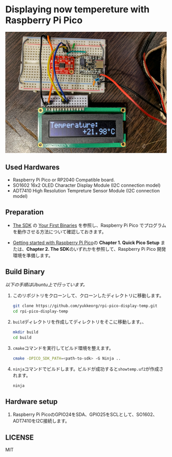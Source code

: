 # Displaying now tempereture with Raspberry Pi Pico

![setup](resources/showtemp.jpg)

## Used Hardwares

* Raspberry Pi Pico or RP2040 Compatible board.
* SO1602 16x2 OLED Character Display Module (I2C connection model)
* ADT7410 High Resolution Tempreture Sensor Module (I2C connection model)

## Preparation

* [The SDK](https://www.raspberrypi.com/documentation/microcontrollers/c_sdk.html) の [Your First Binaries](https://www.raspberrypi.com/documentation/microcontrollers/c_sdk.html#your-first-binaries) を参照し、Raspberry Pi Pico でプログラムを動作させる方法について確認しておきます。

* [Getting started with Raspberry Pi Pico](https://datasheets.raspberrypi.com/pico/getting-started-with-pico.pdf)の
   **Chapter 1. Quick Pico Setup** または、**Chapter 2. The SDK**のいずれかを参照して、Raspberry Pi Pico 開発環境を準備します。

## Build Binary

_以下の手順はUbuntu上で行っています。_

1. このリポジトリをクローンして、クローンしたディレクトリに移動します。

   ``` sh
   git clone https://github.com/yukkeorg/rpi-pico-display-temp.git
   cd rpi-pico-display-temp
   ```

2. `build`ディレクトリを作成してディレクトリをそこに移動します。、

   ``` sh
   mkdir build
   cd build
   ```

3. `cmake`コマンドを実行してビルド環境を整えます。

   ``` sh
   cmake -DPICO_SDK_PATH=<path-to-sdk> -G Ninja ..
   ```

4. `ninja`コマンドでビルドします。ビルドが成功すると`showtemp.uf2`が作成されます。

   ``` sh
   ninja
   ```

## Hardware setup

1. Raspberry Pi PicoのGPIO24をSDA、GPIO25をSCLとして、SO1602、ADT7410をI2C接続します。

## LICENSE

MIT
